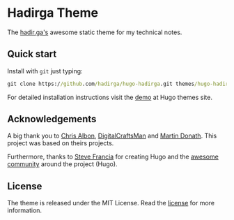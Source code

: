 # Hadirga Theme
The [hadir.ga's](https://notes.hadir.ga/) awesome static theme for my technical notes.

## Quick start
Install with `git` just typing:

```cmd
git clone https://github.com/hadirga/hugo-hadirga.git themes/hugo-hadirga
```
For detailed installation instructions visit the [demo](http://themes.gohugo.io/theme/hadirga/) at Hugo themes site.

## Acknowledgements

A big thank you to [Chris Albon](https://chrisalbon.com), [DigitalCraftsMan]( https://github.com/digitalcraftsman) and [Martin Donath](https://github.com/squidfunk). This project was based on theirs projects.

Furthermore, thanks to [Steve Francia](https://gihub.com/spf13) for creating Hugo and the [awesome community](https://github.com/spf13/hugo/graphs/contributors) around the project (Hugo).

## License
The theme is released under the MIT License. Read the [license](https://github.com/hadirga/hugo-hadirga/LICENSE.lic) for more information.
